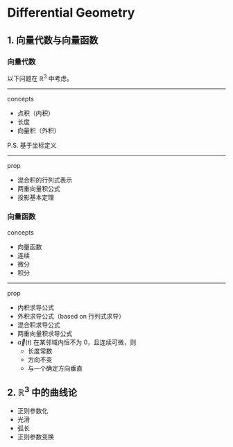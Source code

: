 # Differential Geometry

## 1. 向量代数与向量函数

### 向量代数

以下问题在 $\mathbb{R}^3$ 中考虑。

---

concepts

- 点积（内积）
- 长度
- 向量积（外积）

P.S. 基于坐标定义

---

prop

- 混合积的行列式表示
- 两重向量积公式
- 投影基本定理

### 向量函数

concepts

- 向量函数
- 连续
- 微分
- 积分

---

prop

- 内积求导公式
- 外积求导公式（based on 行列式求导）
- 混合积求导公式
- 两重向量积求导公式
- $\vec{a}(t)$ 在某邻域内恒不为 0，且连续可微，则
  - 长度常数
  - 方向不变
  - 与一个确定方向垂直

## 2. $\mathbb{R}^3$ 中的曲线论

- 正则参数化
- 光滑
- 弧长
- 正则参数变换